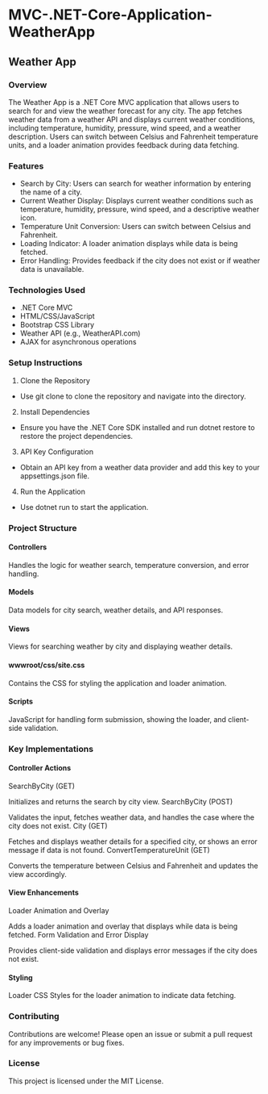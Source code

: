 # MVC-.NET-Core-Application-WeatherApp
<h2>Weather App</h2>
<h3>Overview</h3>

<p>The Weather App is a .NET Core MVC application that allows users to search for and view the weather forecast for any city. The app fetches weather data from a weather API and displays current weather conditions, including temperature, humidity, pressure, wind speed, and a weather description. Users can switch between Celsius and Fahrenheit temperature units, and a loader animation provides feedback during data fetching.<p/>

<h3>Features</h3>

- Search by City: Users can search for weather information by entering the name of a city.
- Current Weather Display: Displays current weather conditions such as temperature, humidity, pressure, wind speed, and a descriptive weather icon.
- Temperature Unit Conversion: Users can switch between Celsius and Fahrenheit.
- Loading Indicator: A loader animation displays while data is being fetched.
- Error Handling: Provides feedback if the city does not exist or if weather data is unavailable.

<h3>Technologies Used</h3>

- .NET Core MVC
- HTML/CSS/JavaScript
- Bootstrap CSS Library
- Weather API (e.g., WeatherAPI.com)
- AJAX for asynchronous operations

<h3>Setup Instructions</h3>

1. Clone the Repository

- Use git clone to clone the repository and navigate into the directory.

2. Install Dependencies

- Ensure you have the .NET Core SDK installed and run dotnet restore to restore the project dependencies.

3. API Key Configuration

- Obtain an API key from a weather data provider and add this key to your appsettings.json file.

4. Run the Application

- Use dotnet run to start the application.

<h3>Project Structure</h3>

<h4>Controllers</h4>

Handles the logic for weather search, temperature conversion, and error handling.

<h4>Models</h4>

Data models for city search, weather details, and API responses.

<h4>Views</h4>

Views for searching weather by city and displaying weather details.

<h4>wwwroot/css/site.css</h4>

Contains the CSS for styling the application and loader animation.

<h4>Scripts</h4>

JavaScript for handling form submission, showing the loader, and client-side validation.


<h3>Key Implementations</h3>

<h4>Controller Actions</h4>

SearchByCity (GET)

Initializes and returns the search by city view.
SearchByCity (POST)

Validates the input, fetches weather data, and handles the case where the city does not exist.
City (GET)

Fetches and displays weather details for a specified city, or shows an error message if data is not found.
ConvertTemperatureUnit (GET)

Converts the temperature between Celsius and Fahrenheit and updates the view accordingly.

<h4>View Enhancements</h4>

Loader Animation and Overlay

Adds a loader animation and overlay that displays while data is being fetched.
Form Validation and Error Display

Provides client-side validation and displays error messages if the city does not exist.

<h4>Styling</h4>

Loader CSS
Styles for the loader animation to indicate data fetching.


<h3>Contributing</h3>

Contributions are welcome! Please open an issue or submit a pull request for any improvements or bug fixes.


<h3>License</h3>

This project is licensed under the MIT License.
